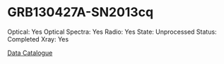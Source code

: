 # GRB130427A-SN2013cq

Optical: Yes
Optical Spectra: Yes
Radio: Yes
State: Unprocessed
Status: Completed
Xray: Yes

[Data Catalogue](GRB130427A-SN2013cq%205e061390f10742489db495c0c9c6beea/Data%20Catalogue%2092b091a8eab44c8f83c26585307edee2.csv)